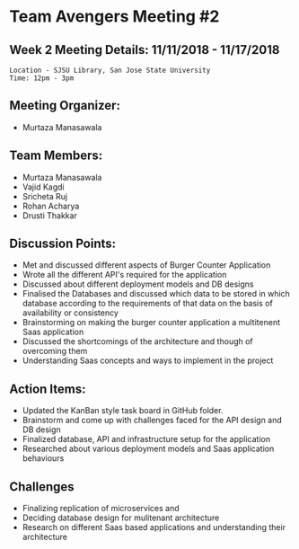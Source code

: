 # Team Avengers Meeting #2

## Week 2 Meeting Details: 11/11/2018 - 11/17/2018
	Location - SJSU Library, San Jose State University
	Time: 12pm - 3pm
  
## Meeting Organizer:
- Murtaza Manasawala
 
## Team Members:
* Murtaza Manasawala
* Vajid Kagdi
* Sricheta Ruj
* Rohan Acharya
* Drusti Thakkar

## Discussion Points:
- Met and discussed different aspects of Burger Counter Application
- Wrote all the different API's required for the application
- Discussed about different deployment models and DB designs
- Finalised the Databases and discussed which data to be stored in which database according to the requirements of that data on the basis of availability or consistency
- Brainstorming on making the burger counter application a multitenent Saas application
- Discussed the shortcomings of the architecture and though of overcoming them
- Understanding Saas concepts and ways to implement in the project

## Action Items:
- Updated the KanBan style task board in GitHub folder.
- Brainstorm and come up with challenges faced for the API design and DB design
- Finalized database, API and infrastructure setup for the application
- Researched about various deployment models and Saas application behaviours


## Challenges
- Finalizing replication of microservices and 
- Deciding database design for mulitenant architecture
- Research on different Saas based applications and understanding their architecture
